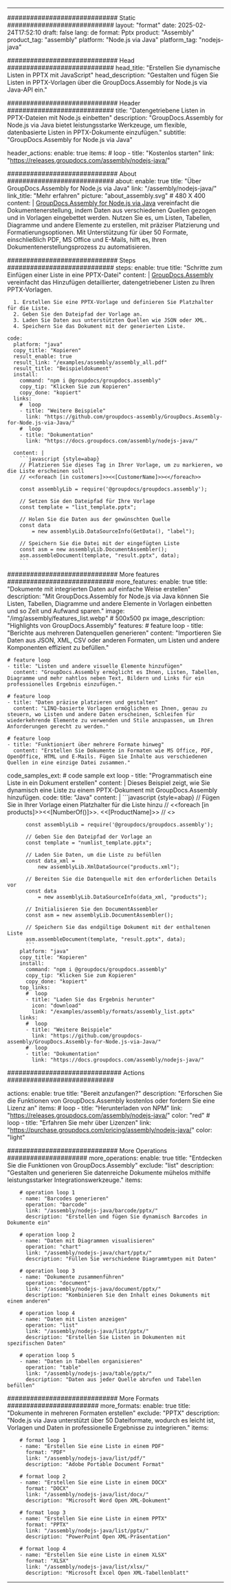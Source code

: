 



---
############################# Static ############################
layout: "format"
date:  2025-02-24T17:52:10
draft: false
lang: de
format: Pptx
product: "Assembly"
product_tag: "assembly"
platform: "Node.js via Java"
platform_tag: "nodejs-java"

############################# Head ############################
head_title: "Erstellen Sie dynamische Listen in PPTX mit JavaScript"
head_description: "Gestalten und fügen Sie Listen in PPTX-Vorlagen über die GroupDocs.Assembly for Node.js via Java-API ein."

############################# Header ############################
title: "Datengetriebene Listen in PPTX-Dateien mit Node.js einbetten" 
description: "GroupDocs.Assembly for Node.js via Java bietet leistungsstarke Werkzeuge, um flexible, datenbasierte Listen in PPTX-Dokumente einzufügen."
subtitle: "GroupDocs.Assembly for Node.js via Java" 

header_actions:
  enable: true
  items:
    #  loop
    - title: "Kostenlos starten"
      link: "https://releases.groupdocs.com/assembly/nodejs-java/"
      
############################# About ############################
about:
    enable: true
    title: "Über GroupDocs.Assembly for Node.js via Java"
    link: "/assembly/nodejs-java/"
    link_title: "Mehr erfahren"
    picture: "about_assembly.svg" # 480 X 400
    content: |
       [GroupDocs.Assembly for Node.js via Java](/assembly/nodejs-java/) vereinfacht die Dokumentenerstellung, indem Daten aus verschiedenen Quellen gezogen und in Vorlagen eingebettet werden. Nutzen Sie es, um Listen, Tabellen, Diagramme und andere Elemente zu erstellen, mit präziser Platzierung und Formatierungsoptionen. Mit Unterstützung für über 50 Formate, einschließlich PDF, MS Office und E-Mails, hilft es, Ihren Dokumentenerstellungsprozess zu automatisieren.

############################# Steps ############################
steps:
    enable: true
    title: "Schritte zum Einfügen einer Liste in eine PPTX-Datei"
    content: |
      [GroupDocs.Assembly](/assembly/nodejs-java/) vereinfacht das Hinzufügen detaillierter, datengetriebener Listen zu Ihren PPTX-Vorlagen.
      
      1. Erstellen Sie eine PPTX-Vorlage und definieren Sie Platzhalter für die Liste.
      2. Geben Sie den Dateipfad der Vorlage an.
      3. Laden Sie Daten aus unterstützten Quellen wie JSON oder XML.
      4. Speichern Sie das Dokument mit der generierten Liste.
   
    code:
      platform: "java"
      copy_title: "Kopieren"
      result_enable: true
      result_link: "/examples/assembly/assembly_all.pdf"
      result_title: "Beispieldokument"
      install:
        command: "npm i @groupdocs/groupdocs.assembly"
        copy_tip: "Klicken Sie zum Kopieren"
        copy_done: "kopiert"
      links:
        #  loop
        - title: "Weitere Beispiele"
          link: "https://github.com/groupdocs-assembly/GroupDocs.Assembly-for-Node.js-via-Java/"
        #  loop
        - title: "Dokumentation"
          link: "https://docs.groupdocs.com/assembly/nodejs-java/"
          
      content: |
        ```javascript {style=abap}
        // Platzieren Sie dieses Tag in Ihrer Vorlage, um zu markieren, wo die Liste erscheinen soll
        // <<foreach [in customers]>><<[CustomerName]>><</foreach>>
    
        const assemblyLib = require('@groupdocs/groupdocs.assembly');

        // Setzen Sie den Dateipfad für Ihre Vorlage
        const template = "list_template.pptx";

        // Holen Sie die Daten aus der gewünschten Quelle
        const data 
            = new assemblyLib.DataSourceInfo(GetData(), "label");

        // Speichern Sie die Datei mit der eingefügten Liste
        const asm = new assemblyLib.DocumentAssembler();
        asm.assembleDocument(template, "result.pptx", data);
        ```           

############################# More features ############################
more_features:
  enable: true
  title: "Dokumente mit integrierten Daten auf einfache Weise erstellen"
  description: "Mit GroupDocs.Assembly for Node.js via Java können Sie Listen, Tabellen, Diagramme und andere Elemente in Vorlagen einbetten und so Zeit und Aufwand sparen."
  image: "/img/assembly/features_list.webp" # 500x500 px
  image_description: "Highlights von GroupDocs.Assembly"
  features:
    # feature loop
    - title: "Berichte aus mehreren Datenquellen generieren"
      content: "Importieren Sie Daten aus JSON, XML, CSV oder anderen Formaten, um Listen und andere Komponenten effizient zu befüllen."

    # feature loop
    - title: "Listen und andere visuelle Elemente hinzufügen"
      content: "GroupDocs.Assembly ermöglicht es Ihnen, Listen, Tabellen, Diagramme und mehr nahtlos neben Text, Bildern und Links für ein professionelles Ergebnis einzufügen."

    # feature loop
    - title: "Daten präzise platzieren und gestalten"
      content: "LINQ-basierte Vorlagen ermöglichen es Ihnen, genau zu steuern, wo Listen und andere Daten erscheinen, Schleifen für wiederkehrende Elemente zu verwenden und Stile anzupassen, um Ihren Anforderungen gerecht zu werden."

    # feature loop
    - title: "Funktioniert über mehrere Formate hinweg"
      content: "Erstellen Sie Dokumente in Formaten wie MS Office, PDF, OpenOffice, HTML und E-Mails. Fügen Sie Inhalte aus verschiedenen Quellen in eine einzige Datei zusammen."
      
  code_samples_ext:
    # code sample ext loop
    - title: "Programmatisch eine Liste in ein Dokument erstellen"
      content: |
        Dieses Beispiel zeigt, wie Sie dynamisch eine Liste zu einem PPTX-Dokument mit GroupDocs.Assembly hinzufügen.
      code:
        title: "Java"
        content: |
          ```javascript {style=abap}
          // Fügen Sie in Ihrer Vorlage einen Platzhalter für die Liste hinzu
          // <<foreach [in products]>><<[NumberOf()]>>. <<[ProductName]>>
          // <</foreach>>
          
          const assemblyLib = require('@groupdocs/groupdocs.assembly');

          // Geben Sie den Dateipfad der Vorlage an
          const template = "numlist_template.pptx";

          // Laden Sie Daten, um die Liste zu befüllen
          const data_xml =
              new assemblyLib.XmlDataSource("products.xml");

          // Bereiten Sie die Datenquelle mit den erforderlichen Details vor
          const data 
              = new assemblyLib.DataSourceInfo(data_xml, "products");

          // Initialisieren Sie den DocumentAssembler
          const asm = new assemblyLib.DocumentAssembler();

          // Speichern Sie das endgültige Dokument mit der enthaltenen Liste
          asm.assembleDocument(template, "result.pptx", data);
          ```
        platform: "java"
        copy_title: "Kopieren"
        install:
          command: "npm i @groupdocs/groupdocs.assembly"
          copy_tip: "Klicken Sie zum Kopieren"
          copy_done: "kopiert"
        top_links:
          #  loop
          - title: "Laden Sie das Ergebnis herunter"
            icon: "download"
            link: "/examples/assembly/formats/assembly_list.pptx"
        links:
          #  loop
          - title: "Weitere Beispiele"
            link: "https://github.com/groupdocs-assembly/GroupDocs.Assembly-for-Node.js-via-Java/"
          #  loop
          - title: "Dokumentation"
            link: "https://docs.groupdocs.com/assembly/nodejs-java/"
            

            


############################## Actions ############################

actions:
  enable: true
  title: "Bereit anzufangen?"
  description: "Erforschen Sie die Funktionen von GroupDocs.Assembly kostenlos oder fordern Sie eine Lizenz an"
  items:
    #  loop
    - title: "Herunterladen von NPM"
      link: "https://releases.groupdocs.com/assembly/nodejs-java/"
      color: "red"
        #  loop
    - title: "Erfahren Sie mehr über Lizenzen"
      link: "https://purchase.groupdocs.com/pricing/assembly/nodejs-java/"
      color: "light"


############################# More Operations #####################
more_operations:
    enable: true
    title: "Entdecken Sie die Funktionen von GroupDocs.Assembly"
    exclude: "list"
    description: "Gestalten und generieren Sie datenreiche Dokumente mühelos mithilfe leistungsstarker Integrationswerkzeuge."
    items: 
          
        # operation loop 1
        - name: "Barcodes generieren"
          operation: "barcode"
          link: "/assembly/nodejs-java/barcode/pptx/"
          description: "Erstellen und fügen Sie dynamisch Barcodes in Dokumente ein"

        # operation loop 2
        - name: "Daten mit Diagrammen visualisieren"
          operation: "chart"
          link: "/assembly/nodejs-java/chart/pptx/"
          description: "Füllen Sie verschiedene Diagrammtypen mit Daten"

        # operation loop 3
        - name: "Dokumente zusammenführen"
          operation: "document"
          link: "/assembly/nodejs-java/document/pptx/"
          description: "Kombinieren Sie den Inhalt eines Dokuments mit einem anderen"

        # operation loop 4
        - name: "Daten mit Listen anzeigen"
          operation: "list"
          link: "/assembly/nodejs-java/list/pptx/"
          description: "Erstellen Sie Listen in Dokumenten mit spezifischen Daten"

        # operation loop 5
        - name: "Daten in Tabellen organisieren"
          operation: "table"
          link: "/assembly/nodejs-java/table/pptx/"
          description: "Daten aus jeder Quelle abrufen und Tabellen befüllen"
         
          
############################# More Formats ########################
more_formats:
    enable: true
    title: "Dokumente in mehreren Formaten erstellen"
    exclude: "PPTX"
    description: "Node.js via Java unterstützt über 50 Dateiformate, wodurch es leicht ist, Vorlagen und Daten in professionelle Ergebnisse zu integrieren."
    items: 
          
        # format loop 1
        - name: "Erstellen Sie eine Liste in einem PDF"
          format: "PDF"
          link: "/assembly/nodejs-java/list/pdf/"
          description: "Adobe Portable Document Format"
          
        # format loop 2
        - name: "Erstellen Sie eine Liste in einem DOCX"
          format: "DOCX"
          link: "/assembly/nodejs-java/list/docx/"
          description: "Microsoft Word Open XML-Dokument"
          
        # format loop 3
        - name: "Erstellen Sie eine Liste in einem PPTX"
          format: "PPTX"
          link: "/assembly/nodejs-java/list/pptx/"
          description: "PowerPoint Open XML-Präsentation"
          
        # format loop 4
        - name: "Erstellen Sie eine Liste in einem XLSX"
          format: "XLSX"
          link: "/assembly/nodejs-java/list/xlsx/"
          description: "Microsoft Excel Open XML-Tabellenblatt"


          

---